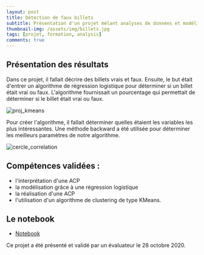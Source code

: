 ```yaml
---
layout: post
title: Détection de faux billets
subtitle: Présentation d'un projet mélant analyses de données et modélisation
thumbnail-img: /assets/img/billets.jpg
tags: [projet, formation, analysis]
comments: true
---
```


## Présentation des résultats

Dans ce projet, il fallait décrire des billets vrais et faux. Ensuite, le but était d'entrer un algorithme de régression logistique pour déterminer si un billet était vrai ou faux. L'algorithme fournissait un pourcentage qui permettait de déterminer si le billet était vrai ou faux. 

![proj_kmeans](https://user-images.githubusercontent.com/64648386/115591002-e9d75500-a2d1-11eb-9e51-5f033e1698bb.png)

Pour créer l'algorithme, il fallait déterminer quelles étaient les variables les plus intéressantes. Une méthode backward a été utilisée pour déterminer les meilleurs paramètres de notre algorithme. 

![cercle_correlation](https://user-images.githubusercontent.com/64648386/115591237-2e62f080-a2d2-11eb-897c-52110ac58925.png)



## Compétences validées : 

- l'interprétation d'une ACP
- la modélisation grâce à une régression logistique
- la réalisation d'une ACP
- l'utilisation d'un algorithme de clustering de type KMeans.

## Le notebook
- [Notebook](https://github.com/Sylvariane/detection_faux_billets/blob/master/P06_01_code.ipynb)

Ce projet a été présenté et validé par un évaluateur le 28 octobre 2020.
